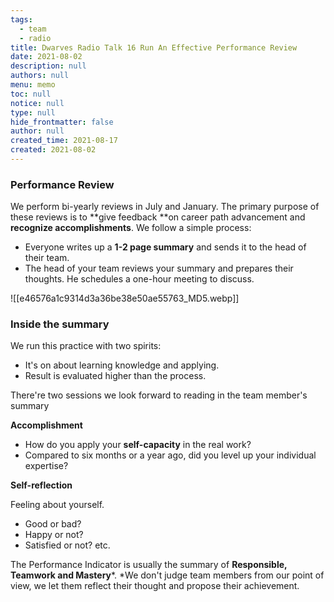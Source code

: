 ```yaml
---
tags: 
  - team
  - radio
title: Dwarves Radio Talk 16 Run An Effective Performance Review
date: 2021-08-02
description: null
authors: null
menu: memo
toc: null
notice: null
type: null
hide_frontmatter: false
author: null
created_time: 2021-08-17
created: 2021-08-02
---
```


### Performance Review 

We perform bi-yearly reviews in July and January. The primary purpose of these reviews is to **give feedback **on career path advancement and **recognize accomplishments**. We follow a simple process:

* Everyone writes up a **1-2 page summary** and sends it to the head of their team.
* The head of your team reviews your summary and prepares their thoughts. He schedules a one-hour meeting to discuss.

![[e46576a1c9314d3a36be38e50ae55763_MD5.webp]]


### Inside the summary

We run this practice with two spirits:

* It's on about learning knowledge and applying.
* Result is evaluated higher than the process.

There're two sessions we look forward to reading in the team member's summary

**Accomplishment**

* How do you apply your **self-capacity** in the real work?
* Compared to six months or a year ago, did you level up your individual expertise?

**Self-reflection**

Feeling about yourself.

* Good or bad?
* Happy or not?
* Satisfied or not? etc.

The Performance Indicator is usually the summary of **Responsible, Teamwork **and** Mastery***. *We don't judge team members from our point of view, we let them reflect their thought and propose their achievement. 
